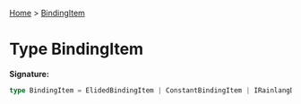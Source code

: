 [Home](../index.md) &gt; [BindingItem](./bindingitem.md)

# Type BindingItem

<b>Signature:</b>

```typescript
type BindingItem = ElidedBindingItem | ConstantBindingItem | IRainlangDocument;
```
